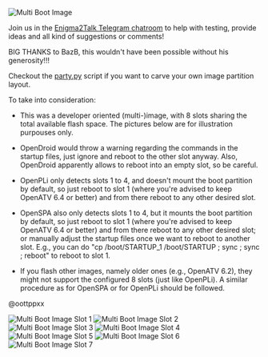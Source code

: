 ![Multi Boot Image](https://github.com/oottppxx/enigma2/blob/master/bootflash/mutanthd51/hd51x8mi.jpg)

Join us in the [Enigma2Talk Telegram chatroom](https://t.me/talkenigma2)
to help with testing, provide ideas and all kind of suggestions or comments!

BIG THANKS to BazB, this wouldn't have been possible without his generosity!!!

Checkout the [party.py](https://github.com/oottppxx/enigma2/blob/master/bootflash/party/party.py)
script if you want to carve your own image partition layout.

To take into consideration:

* This was a developer oriented (multi-)image, with 8 slots sharing the total
  available flash space.  The pictures below are for illustration purpouses
  only.

* OpenDroid would throw a warning regarding the commands in the startup files,
  just ignore and reboot to the other slot anyway. Also, OpenDroid apparently
  allows to reboot into an empty slot, so be careful.

* OpenPLi only detects slots 1 to 4, and doesn't mount the boot partition by
  default, so just reboot to slot 1 (where you're advised to keep OpenATV 6.4
  or better) and from there reboot to any other desired slot.

* OpenSPA also only detects slots 1 to 4, but it mounts the boot partition by
  default, so just reboot to slot 1 (where you're advised to keep OpenATV 6.4
  or better) and from there reboot to any other desired slot; or manually adjust
  the startup files once we want to reboot to another slot.
  E.g., you can do "cp /boot/STARTUP_1 /boot/STARTUP ; sync ; sync ; reboot"
  to reboot to slot 1.

* If you flash other images, namely older ones (e.g., OpenATV 6.2), they might
  not support the configured 8 slots (just like OpenPLi). A similar procedure as
  for OpenSPA or for OpenPLi should be followed.

@oottppxx

![Multi Boot Image Slot 1](https://github.com/oottppxx/enigma2/blob/master/bootflash/mutanthd51/slot1.jpg)
![Multi Boot Image Slot 2](https://github.com/oottppxx/enigma2/blob/master/bootflash/mutanthd51/slot2.jpg)
![Multi Boot Image Slot 3](https://github.com/oottppxx/enigma2/blob/master/bootflash/mutanthd51/slot3.jpg)
![Multi Boot Image Slot 4](https://github.com/oottppxx/enigma2/blob/master/bootflash/mutanthd51/slot4.jpg)
![Multi Boot Image Slot 5](https://github.com/oottppxx/enigma2/blob/master/bootflash/mutanthd51/slot5.jpg)
![Multi Boot Image Slot 6](https://github.com/oottppxx/enigma2/blob/master/bootflash/mutanthd51/slot6.jpg)
![Multi Boot Image Slot 7](https://github.com/oottppxx/enigma2/blob/master/bootflash/mutanthd51/slot7.jpg)

